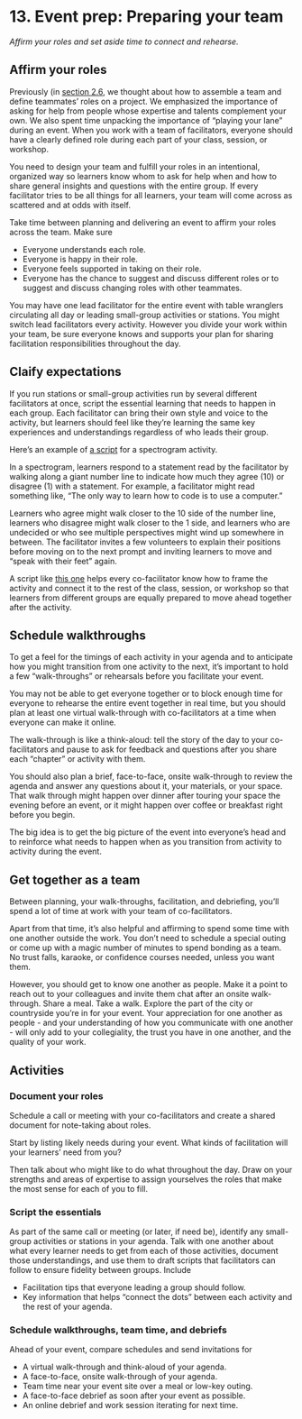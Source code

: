 # 13. Event prep: Preparing your team

_Affirm your roles and set aside time to connect and rehearse._

## Affirm your roles

Previously \(in [section 2.6](chapter8.md), we thought about how to assemble a team and define teammates’ roles on a project. We emphasized the importance of asking for help from people whose expertise and talents complement your own. We also spent time unpacking the importance of “playing your lane” during an event. When you work with a team of facilitators, everyone should have a clearly defined role during each part of your class, session, or workshop.

You need to design your team and fulfill your roles in an intentional, organized way so learners know whom to ask for help when and how to share general insights and questions with the entire group. If every facilitator tries to be all things for all learners, your team will come across as scattered and at odds with itself.

Take time between planning and delivering an event to affirm your roles across the team. Make sure

* Everyone understands each role.
* Everyone is happy in their role.
* Everyone feels supported in taking on their role.
* Everyone has the chance to suggest and discuss different roles or to suggest and discuss changing roles with other teammates.

You may have one lead facilitator for the entire event with table wranglers circulating all day or leading small-group activities or stations. You might switch lead facilitators every activity. However you divide your work within your team, be sure everyone knows and supports your plan for sharing facilitation responsibilities throughout the day.

## Claify expectations

If you run stations or small-group activities run by several different facilitators at once, script the essential learning that needs to happen in each group. Each facilitator can bring their own style and voice to the activity, but learners should feel like they’re learning the same key experiences and understandings regardless of who leads their group.

Here’s an example of [a script](https://docs.google.com/document/d/1uDILpx2I6rQIdtsZv5X05roiCQQkjgiLFhIbvLLWBLk/edit) for a spectrogram activity.

In a spectrogram, learners respond to a statement read by the facilitator by walking along a giant number line to indicate how much they agree \(10\) or disagree \(1\) with a statement. For example, a facilitator might read something like, “The only way to learn how to code is to use a computer.”

Learners who agree might walk closer to the 10 side of the number line, learners who disagree might walk closer to the 1 side, and learners who are undecided or who see multiple perspectives might wind up somewhere in between. The facilitator invites a few volunteers to explain their positions before moving on to the next prompt and inviting learners to move and “speak with their feet” again.

A script like [this one](https://docs.google.com/document/d/1uDILpx2I6rQIdtsZv5X05roiCQQkjgiLFhIbvLLWBLk/edit) helps every co-facilitator know how to frame the activity and connect it to the rest of the class, session, or workshop so that learners from different groups are equally prepared to move ahead together after the activity.

## Schedule walkthroughs

To get a feel for the timings of each activity in your agenda and to anticipate how you might transition from one activity to the next, it’s important to hold a few “walk-throughs” or rehearsals before you facilitate your event.

You may not be able to get everyone together or to block enough time for everyone to rehearse the entire event together in real time, but you should plan at least one virtual walk-through with co-facilitators at a time when everyone can make it online.

The walk-through is like a think-aloud: tell the story of the day to your co-facilitators and pause to ask for feedback and questions after you share each “chapter” or activity with them.

You should also plan a brief, face-to-face, onsite walk-through to review the agenda and answer any questions about it, your materials, or your space. That walk through might happen over dinner after touring your space the evening before an event, or it might happen over coffee or breakfast right before you begin.

The big idea is to get the big picture of the event into everyone’s head and to reinforce what needs to happen when as you transition from activity to activity during the event.

## Get together as a team

Between planning, your walk-throughs, facilitation, and debriefing, you’ll spend a lot of time at work with your team of co-facilitators.

Apart from that time, it’s also helpful and affirming to spend some time with one another outside the work. You don’t need to schedule a special outing or come up with a magic number of minutes to spend bonding as a team. No trust falls, karaoke, or confidence courses needed, unless you want them.

However, you should get to know one another as people. Make it a point to reach out to your colleagues and invite them chat after an onsite walk-through. Share a meal. Take a walk. Explore the part of the city or countryside you’re in for your event. Your appreciation for one another as people - and your understanding of how you communicate with one another - will only add to your collegiality, the trust you have in one another, and the quality of your work.

## Activities

### Document your roles

Schedule a call or meeting with your co-facilitators and create a shared document for note-taking about roles.

Start by listing likely needs during your event. What kinds of facilitation will your learners’ need from you?

Then talk about who might like to do what throughout the day. Draw on your strengths and areas of expertise to assign yourselves the roles that make the most sense for each of you to fill.

### Script the essentials

As part of the same call or meeting \(or later, if need be\), identify any small-group activities or stations in your agenda. Talk with one another about what every learner needs to get from each of those activities, document those understandings, and use them to draft scripts that facilitators can follow to ensure fidelity between groups. Include

* Facilitation tips that everyone leading a group should follow.
* Key information that helps “connect the dots” between each activity and the rest of your agenda.

### Schedule walkthroughs, team time, and debriefs

Ahead of your event, compare schedules and send invitations for

* A virtual walk-through and think-aloud of your agenda.
* A face-to-face, onsite walk-through of your agenda.
* Team time near your event site over a meal or low-key outing.
* A face-to-face debrief as soon after your event as possible.
* An online debrief and work session iterating for next time.



